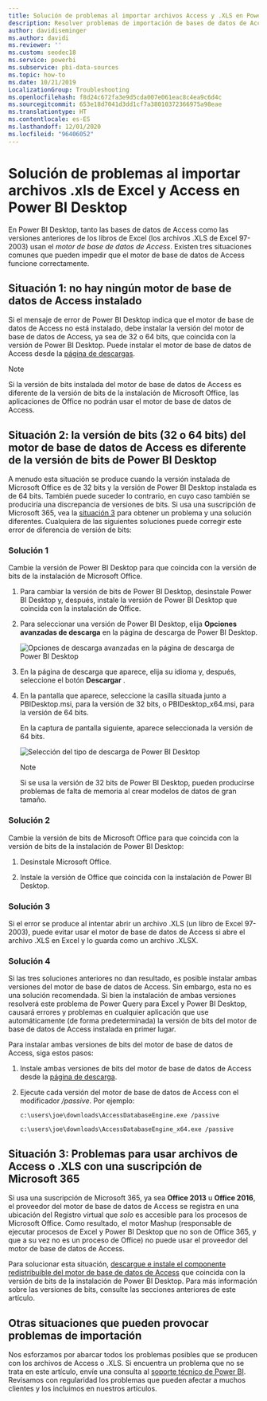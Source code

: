 ```yaml
---
title: Solución de problemas al importar archivos Access y .XLS en Power BI Desktop
description: Resolver problemas de importación de bases de datos de Access y hojas de cálculo XLS en Power BI Desktop y Power Query
author: davidiseminger
ms.author: davidi
ms.reviewer: ''
ms.custom: seodec18
ms.service: powerbi
ms.subservice: pbi-data-sources
ms.topic: how-to
ms.date: 10/21/2019
LocalizationGroup: Troubleshooting
ms.openlocfilehash: f8d24c672fa3e9d5cda007e061eac8c4ea9c6d4c
ms.sourcegitcommit: 653e18d7041d3dd1cf7a38010372366975a98eae
ms.translationtype: HT
ms.contentlocale: es-ES
ms.lasthandoff: 12/01/2020
ms.locfileid: "96406052"
---
```

# <a name="troubleshoot-importing-access-and-excel-xls-files-in-power-bi-desktop"></a>Solución de problemas al importar archivos .xls de Excel y Access en Power BI Desktop

En Power BI Desktop, tanto las bases de datos de Access como las versiones anteriores de los libros de Excel (los archivos .XLS de Excel 97-2003) usan el *motor de base de datos de Access*. Existen tres situaciones comunes que pueden impedir que el motor de base de datos de Access funcione correctamente.

## <a name="situation-1-no-access-database-engine-is-installed"></a>Situación 1: no hay ningún motor de base de datos de Access instalado

Si el mensaje de error de Power BI Desktop indica que el motor de base de datos de Access no está instalado, debe instalar la versión del motor de base de datos de Access, ya sea de 32 o 64 bits, que coincida con la versión de Power BI Desktop. Puede instalar el motor de base de datos de Access desde la [página de descargas](https://www.microsoft.com/download/details.aspx?id=13255).

>[!NOTE]
>Si la versión de bits instalada del motor de base de datos de Access es diferente de la versión de bits de la instalación de Microsoft Office, las aplicaciones de Office no podrán usar el motor de base de datos de Access.

## <a name="situation-2-the-access-database-engine-bit-version-32-bit-or-64-bit-is-different-from-your-power-bi-desktop-bit-version"></a>Situación 2: la versión de bits (32 o 64 bits) del motor de base de datos de Access es diferente de la versión de bits de Power BI Desktop

A menudo esta situación se produce cuando la versión instalada de Microsoft Office es de 32 bits y la versión de Power BI Desktop instalada es de 64 bits. También puede suceder lo contrario, en cuyo caso también se produciría una discrepancia de versiones de bits. Si usa una suscripción de Microsoft 365, vea la [situación 3](#situation-3-trouble-using-access-or-xls-files-with-a-microsoft-365-subscription) para obtener un problema y una solución diferentes. Cualquiera de las siguientes soluciones puede corregir este error de diferencia de versión de bits:

### <a name="solution-1"></a>Solución 1

Cambie la versión de Power BI Desktop para que coincida con la versión de bits de la instalación de Microsoft Office. 

1. Para cambiar la versión de bits de Power BI Desktop, desinstale Power BI Desktop y, después, instale la versión de Power BI Desktop que coincida con la instalación de Office. 

1. Para seleccionar una versión de Power BI Desktop, elija **Opciones avanzadas de descarga** en la página de descarga de Power BI Desktop.
   
   ![Opciones de descarga avanzadas en la página de descarga de Power BI Desktop](media/desktop-access-database-errors/desktop-access-errors-1.png)
   
1. En la página de descarga que aparece, elija su idioma y, después, seleccione el botón **Descargar** . 
 
1. En la pantalla que aparece, seleccione la casilla situada junto a PBIDesktop.msi, para la versión de 32 bits, o PBIDesktop_x64.msi, para la versión de 64 bits. 

   En la captura de pantalla siguiente, aparece seleccionada la versión de 64 bits.
   
   ![Selección del tipo de descarga de Power BI Desktop](media/desktop-access-database-errors/desktop-access-errors-2.png)
   
   >[!NOTE]
   >Si se usa la versión de 32 bits de Power BI Desktop, pueden producirse problemas de falta de memoria al crear modelos de datos de gran tamaño.

### <a name="solution-2"></a>Solución 2

Cambie la versión de bits de Microsoft Office para que coincida con la versión de bits de la instalación de Power BI Desktop:

1. Desinstale Microsoft Office.

2. Instale la versión de Office que coincida con la instalación de Power BI Desktop.

### <a name="solution-3"></a>Solución 3

Si el error se produce al intentar abrir un archivo .XLS (un libro de Excel 97-2003), puede evitar usar el motor de base de datos de Access si abre el archivo .XLS en Excel y lo guarda como un archivo .XLSX.

### <a name="solution-4"></a>Solución 4

Si las tres soluciones anteriores no dan resultado, es posible instalar ambas versiones del motor de base de datos de Access. Sin embargo, esta no es una solución recomendada. Si bien la instalación de ambas versiones resolverá este problema de Power Query para Excel y Power BI Desktop, causará errores y problemas en cualquier aplicación que use automáticamente (de forma predeterminada) la versión de bits del motor de base de datos de Access instalada en primer lugar. 

Para instalar ambas versiones de bits del motor de base de datos de Access, siga estos pasos:

1. Instale ambas versiones de bits del motor de base de datos de Access desde la [página de descarga](https://www.microsoft.com/download/details.aspx?id=13255). 

1. Ejecute cada versión del motor de base de datos de Access con el modificador */passive*. Por ejemplo:

   ```console
   c:\users\joe\downloads\AccessDatabaseEngine.exe /passive

   c:\users\joe\downloads\AccessDatabaseEngine_x64.exe /passive
   ```

## <a name="situation-3-trouble-using-access-or-xls-files-with-a-microsoft-365-subscription"></a>Situación 3: Problemas para usar archivos de Access o .XLS con una suscripción de Microsoft 365

Si usa una suscripción de Microsoft 365, ya sea **Office 2013** u **Office 2016**, el proveedor del motor de base de datos de Access se registra en una ubicación del Registro virtual que *solo* es accesible para los procesos de Microsoft Office. Como resultado, el motor Mashup (responsable de ejecutar procesos de Excel y Power BI Desktop que no son de Office 365, y que a su vez no es un proceso de Office) no puede usar el proveedor del motor de base de datos de Access.

Para solucionar esta situación, [descargue e instale el componente redistribuible del motor de base de datos de Access](https://www.microsoft.com/download/details.aspx?id=13255) que coincida con la versión de bits de la instalación de Power BI Desktop. Para más información sobre las versiones de bits, consulte las secciones anteriores de este artículo.

## <a name="other-situations-that-can-cause-import-issues"></a>Otras situaciones que pueden provocar problemas de importación

Nos esforzamos por abarcar todos los problemas posibles que se producen con los archivos de Access o .XLS. Si encuentra un problema que no se trata en este artículo, envíe una consulta al [soporte técnico de Power BI](https://powerbi.microsoft.com/support/). Revisamos con regularidad los problemas que pueden afectar a muchos clientes y los incluimos en nuestros artículos.

